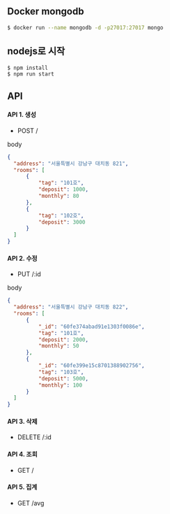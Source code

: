 ## Docker mongodb
```bash
$ docker run --name mongodb -d -p27017:27017 mongo
```

## nodejs로 시작

```bash
$ npm install
$ npm run start
```


## API
#### API 1. 생성
  * POST /

  body
  ```json
  {
    "address": "서울특별시 강남구 대치동 821",
    "rooms": [
        {
            "tag": "101호",
            "deposit": 1000,
            "monthly": 80
        },
        {
            "tag": "102호",
            "deposit": 3000
        }
    ]
  }
  ```

#### API 2. 수정
  * PUT /:id

  body
  ```json
  {
    "address": "서울특별시 강남구 대치동 822",
    "rooms": [
        {
            "_id": "60fe374abad91e1303f0086e",
            "tag": "101호",
            "deposit": 2000,
            "monthly": 50
        },
        {
            "_id": "60fe399e15c8701388902756",
            "tag": "103호",
            "deposit": 5000,
            "monthly": 100
        }
    ]
  }
  ```

#### API 3. 삭제
  * DELETE /:id

#### API 4. 조회
  * GET /

#### API 5. 집계
  * GET /avg
